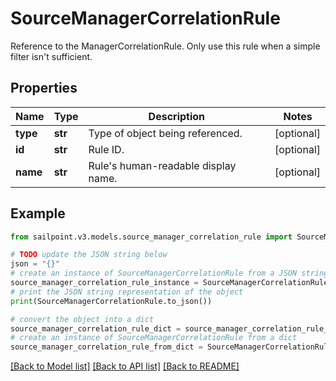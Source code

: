 # SourceManagerCorrelationRule

Reference to the ManagerCorrelationRule. Only use this rule when a simple filter isn't sufficient.

## Properties

Name | Type | Description | Notes
------------ | ------------- | ------------- | -------------
**type** | **str** | Type of object being referenced. | [optional] 
**id** | **str** | Rule ID. | [optional] 
**name** | **str** | Rule&#39;s human-readable display name. | [optional] 

## Example

```python
from sailpoint.v3.models.source_manager_correlation_rule import SourceManagerCorrelationRule

# TODO update the JSON string below
json = "{}"
# create an instance of SourceManagerCorrelationRule from a JSON string
source_manager_correlation_rule_instance = SourceManagerCorrelationRule.from_json(json)
# print the JSON string representation of the object
print(SourceManagerCorrelationRule.to_json())

# convert the object into a dict
source_manager_correlation_rule_dict = source_manager_correlation_rule_instance.to_dict()
# create an instance of SourceManagerCorrelationRule from a dict
source_manager_correlation_rule_from_dict = SourceManagerCorrelationRule.from_dict(source_manager_correlation_rule_dict)
```
[[Back to Model list]](../README.md#documentation-for-models) [[Back to API list]](../README.md#documentation-for-api-endpoints) [[Back to README]](../README.md)


